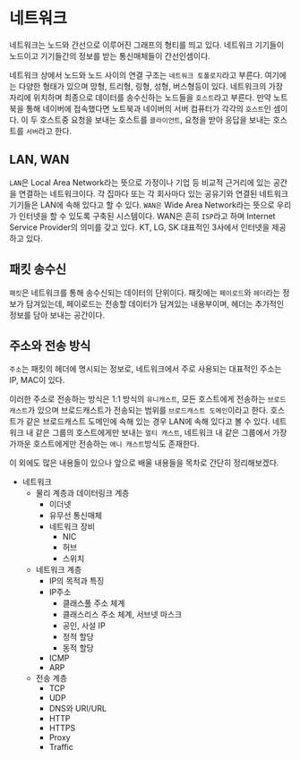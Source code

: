 # 네트워크

네트워크는 노드와 간선으로 이루어진 그래프의 형티를 띄고 있다. 네트워크 기기들이 노드이고 기기들간의 정보를 받는 통신매체들이 간선인셈이다.


네트워크 상에서 노드와 노드 사이의 연결 구조는 `네트워크 토폴로지`라고 부른다. 여기에는 다양한 형태가 있으며 망형, 트리형, 링형, 성형, 버스형등이 있다.
네트워크의 가장  자리에 위치하며 최종으로 데이터를 송수신하는 노드들을 `호스트`라고 부른다.
만약 노트북을 통해 네이버에 접속했다면 노트북과 네이버의 서버 컴퓨터가 각각의 `호스트`인 셈이다.
이 두 호스트중 요청을 보내는 호스트를 `클라이언트`, 요청을 받아 응답을 보내는 호스트를 `서버`라고 한다.

## LAN, WAN

`LAN`은 Local Area Network라는 뜻으로 가정이나 기업 등 비교적 근거리에 있는 공간을 연결하는 네트워크이다.
각 집마다 또는 각 회사마다 있는 공유기와 연결된 네트워크 기기들은 LAN에 속해 있다고 할 수 있다.
`WAN은` Wide Area Network라는 뜻으로 우리가 인터넷을 할 수 있도록 구축된 시스템이다.
WAN은 흔히 `ISP`라고 하며 Internet Service Provider의 의미를 갖고 있다. KT, LG, SK 대표적인 3사에서 인터넷을 제공하고 있다.

## 패킷 송수신

`패킷`은 네트워크를 통해 송수신되는 데이터의 단위이다. 패킷에는 `페이로드`와 `헤더`라는 정보가 담겨있는데, 페이로드는 전송할 데이터가 담겨있는 내용부이며, 헤더는 추가적인 정보를 담아 보내는 공간이다.

## 주소와 전송 방식

`주소`는 패킷의 헤더에 명시되는 정보로, 네트워크에서 주로 사용되는 대표적인 주소는 IP, MAC이 있다.

이러한 주소로 전송하는 방식은 1:1 방식의 `유니캐스트`, 모든 호스트에게 전송하는 `브로드캐스트`가 있으며 브로드캐스트가 전송되는 범위를 `브로드캐스트 도메인`이라고 한다.
호스트가 같은 브로드캐스트 도메인에 속해 있는 경우 LAN에 속해 있다고 볼 수 있다.
네트워크 내 같은 그룹의 호스트에게만 보내는 `멀티 캐스트`, 네트워크 내 같은 그룹에서 가장 가까운 호스트에게만 전송하는 `애니 캐스트`방식도 존재한다.

이 외에도 많은 내용들이 있으나 앞으로 배울 내용들을 목차로 간단히 정리해보겠다.

- 네트워크
  - 물리 계층과 데이터링크 계층
    - 이더넷
    - 유무선 통신매체
    - 네트워크 장비
      - NIC
      - 허브
      - 스위치
  - 네트워크 계층
    - IP의 목적과 특징
    - IP주소
      - 클래스풀 주소 체계
      - 클래스리스 주소 체계, 서브넷 마스크
      - 공인, 사설 IP
      - 정적 할당
      - 동적 할당
    - ICMP
    - ARP
  - 전송 계층
    - TCP
    - UDP
    - DNS와 URI/URL
    - HTTP
    - HTTPS
    - Proxy
    - Traffic